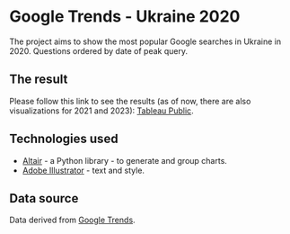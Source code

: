 # Google Trends - Ukraine 2020

The project aims to show the most popular Google searches in Ukraine in 2020. Questions ordered by date of peak query.

## The result

Please follow this link to see the results (as of now, there are also visualizations for 2021 and 2023): [Tableau Public](https://public.tableau.com/app/profile/viktoriia.yuzkiv/viz/GoogleTrendsinUkraine/GoogleTrends2022).


## Technologies used

* [Altair](https://altair-viz.github.io/getting_started/overview.html) - a Python library - to generate and group charts.
* [Adobe Illustrator](https://www.adobe.com/uk/products/illustrator.html) - text and style.


## Data source

Data derived from [Google Trends](https://trends.google.com/trends/yis/2020/UA/).
